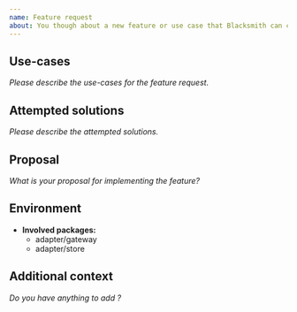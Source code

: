 ```yaml
---
name: Feature request
about: You though about a new feature or use case that Blacksmith can cover
---
```


## Use-cases

*Please describe the use-cases for the feature request.*

## Attempted solutions

*Please describe the attempted solutions.*

## Proposal

*What is your proposal for implementing the feature?*

## Environment

- **Involved packages:**
  - adapter/gateway
  - adapter/store

## Additional context

*Do you have anything to add ?*
